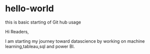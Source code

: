 # hello-world
this is basic starting of Git hub usage

Hi Readers,

I am starting my journey toward datascience by working on machine learning,tableau,sql and power BI.


